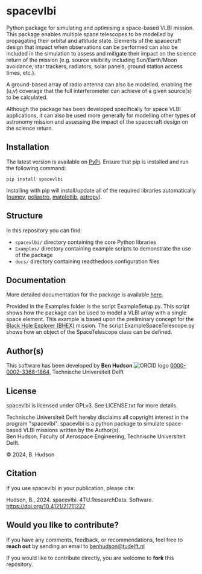 spacevlbi
=========
Python package for simulating and optimising a space-based VLBI mission. This package enables multiple space telescopes to be modelled by propagating their orbital and attitude state. Elements of the spacecraft design that impact when observations can be performed can also be included in the simulation to assess and mitigate their impact on the science return of the mission (e.g. source visibility including Sun/Earth/Moon avoidance, star trackers, radiators, solar panels, ground station access times, etc.).

A ground-based array of radio antenna can also be modelled, enabling the (u,v) coverage that the full interferometer can achieve of a given source(s) to be calculated.

Although the package has been developed specifically for space VLBI applications, it can also be used more generally for modelling other types of astronomy mission and assessing the impact of the spacecraft design on the science return.

Installation
------------
The latest version is available on [PyPi](https://pypi.org/project/spacevlbi/). Ensure that pip is installed and run the following command:

`pip install spacevlbi`

Installing with pip will install/update all of the required libraries automatically ([numpy](http://www.numpy.org/), [poliastro](https://www.poliastro.space/), [matplotlib](http://www.matplotlib.org/), [astropy](http://www.astropy.org/)).

Structure
---------
In this repository you can find:
- `spacevlbi/` directory containing the core Python libraries
- `Examples/` directory containing example scripts to demonstrate the use of the package
- `docs/` directory containing readthedocs configuration files

Documentation
-------------
More detailed documentation for the package is available [here](https://spacevlbi.readthedocs.io/en/latest/).

Provided in the Examples folder is the script ExampleSetup.py. This script shows how the package can be used to model a VLBI array with a single space element. This example is based upon the preliminary concept for the [Black Hole Explorer (BHEX)](https://www.blackholeexplorer.org/) mission. The script ExampleSpaceTelescope.py shows how an object of the SpaceTelescope class can be defined.

Author(s)
---------
This software has been developed by
**Ben Hudson** ![ORCID logo](https://info.orcid.org/wp-content/uploads/2019/11/orcid_16x16.png) [0000-0002-3368-1864](https://orcid.org/0000-0002-3368-1864), Technische Universiteit Delft

License
-------
spacevlbi is licensed under GPLv3. See LICENSE.txt for more details.

Technische Universiteit Delft hereby disclaims all copyright interest in the program "spacevlbi". spacevlbi is a python package to simulate space-based VLBI missions written by the Author(s).  
Ben Hudson, Faculty of Aerospace Engineering, Technische Universiteit Delft.

&copy; 2024, B. Hudson

Citation
--------
If you use spacevlbi in your publication, please cite: 

Hudson, B., 2024. spacevlbi. 4TU.ResearchData. Software. https://doi.org/10.4121/21711227 

Would you like to contribute?
-----------------------------
If you have any comments, feedback, or recommendations, feel free to **reach out** by sending an email to benhudson@tudelft.nl

If you would like to contribute directly, you are welcome to **fork** this repository.
